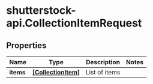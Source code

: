 # shutterstock-api.CollectionItemRequest

## Properties
Name | Type | Description | Notes
------------ | ------------- | ------------- | -------------
**items** | [**[CollectionItem]**](CollectionItem.md) | List of items | 


